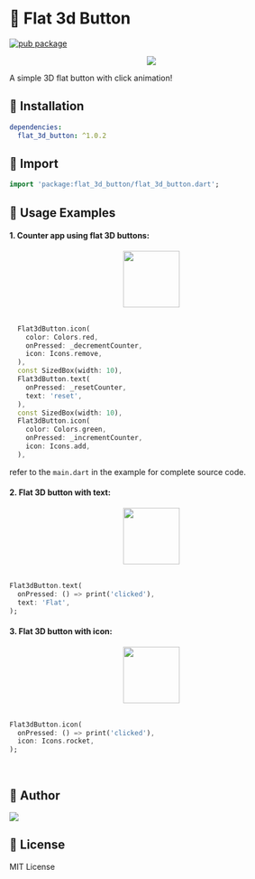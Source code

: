 # 🔮 Flat 3d Button

[![pub package](https://img.shields.io/pub/v/flat_3d_button.svg)](https://pub.dartlang.org/packages/flat_3d_button)

<center>
  <img src="https://github.com/rijfas/flat_3d_button/raw/main/images/banner.png">
</center>

A simple 3D flat button with click animation!

## 🔩 Installation

```yaml
dependencies:
  flat_3d_button: ^1.0.2
```

## 🚚 Import

```dart
import 'package:flat_3d_button/flat_3d_button.dart';
```

## 🚀 Usage Examples

#### 1. Counter app using flat 3D buttons:

<center>
  <img src="https://github.com/rijfas/flat_3d_button/raw/main/images/flat_3d_button_counter.GIF" height="100" align="center">
</center>
<br>

```dart
  Flat3dButton.icon(
    color: Colors.red,
    onPressed: _decrementCounter,
    icon: Icons.remove,
  ),
  const SizedBox(width: 10),
  Flat3dButton.text(
    onPressed: _resetCounter,
    text: 'reset',
  ),
  const SizedBox(width: 10),
  Flat3dButton.icon(
    color: Colors.green,
    onPressed: _incrementCounter,
    icon: Icons.add,
  ),
```

refer to the `main.dart` in the example for complete source code.

#### 2. Flat 3D button with text:

<center>
  <img src="https://github.com/rijfas/flat_3d_button/raw/main/images/flat_3d_button_text.GIF" height="100" align="center">
</center>
<br>

```dart
Flat3dButton.text(
  onPressed: () => print('clicked'),
  text: 'Flat',
);
```

#### 3. Flat 3D button with icon:

<center>
  <img src="https://github.com/rijfas/flat_3d_button/raw/main/images/flat_3d_button_icon.GIF" height="100" align="center">
</center>
<br>

```dart
Flat3dButton.icon(
  onPressed: () => print('clicked'),
  icon: Icons.rocket,
);
```

<br>

## 🔧 Author

<a href="https://rijfas.me" target="_blank"><img src="https://avatars.githubusercontent.com/u/67458012?s=40&v=4"></a>
<br>

## 📃 License

MIT License
